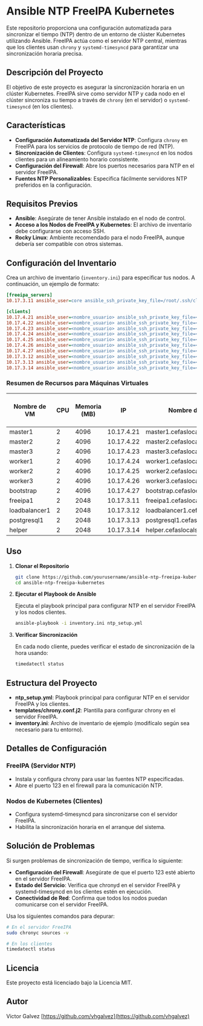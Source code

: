 # Ansible NTP FreeIPA Kubernetes

Este repositorio proporciona una configuración automatizada para sincronizar el tiempo (NTP) dentro de un entorno de clúster Kubernetes utilizando Ansible. FreeIPA actúa como el servidor NTP central, mientras que los clientes usan `chrony` y `systemd-timesyncd` para garantizar una sincronización horaria precisa.

## Descripción del Proyecto

El objetivo de este proyecto es asegurar la sincronización horaria en un clúster Kubernetes. FreeIPA sirve como servidor NTP y cada nodo en el clúster sincroniza su tiempo a través de `chrony` (en el servidor) o `systemd-timesyncd` (en los clientes).

## Características

- **Configuración Automatizada del Servidor NTP**: Configura `chrony` en FreeIPA para los servicios de protocolo de tiempo de red (NTP).
- **Sincronización de Clientes**: Configura `systemd-timesyncd` en los nodos clientes para un alineamiento horario consistente.
- **Configuración del Firewall**: Abre los puertos necesarios para NTP en el servidor FreeIPA.
- **Fuentes NTP Personalizables**: Especifica fácilmente servidores NTP preferidos en la configuración.

## Requisitos Previos

- **Ansible**: Asegúrate de tener Ansible instalado en el nodo de control.
- **Acceso a los Nodos de FreeIPA y Kubernetes**: El archivo de inventario debe configurarse con acceso SSH.
- **Rocky Linux**: Ambiente recomendado para el nodo FreeIPA, aunque debería ser compatible con otros sistemas.

## Configuración del Inventario

Crea un archivo de inventario (`inventory.ini`) para especificar tus nodos. A continuación, un ejemplo de formato:

```ini
[freeipa_servers]
10.17.3.11 ansible_user=core ansible_ssh_private_key_file=/root/.ssh/cluster_openshift/key_cluster_openshift/id_rsa_key_cluster_openshift ansible_port=22

[clients]
10.17.4.21 ansible_user=<nombre_usuario> ansible_ssh_private_key_file=<ruta_clave_ssh>
10.17.4.22 ansible_user=<nombre_usuario> ansible_ssh_private_key_file=<ruta_clave_ssh>
10.17.4.23 ansible_user=<nombre_usuario> ansible_ssh_private_key_file=<ruta_clave_ssh>
10.17.4.24 ansible_user=<nombre_usuario> ansible_ssh_private_key_file=<ruta_clave_ssh>
10.17.4.25 ansible_user=<nombre_usuario> ansible_ssh_private_key_file=<ruta_clave_ssh>
10.17.4.26 ansible_user=<nombre_usuario> ansible_ssh_private_key_file=<ruta_clave_ssh>
10.17.4.27 ansible_user=<nombre_usuario> ansible_ssh_private_key_file=<ruta_clave_ssh>
10.17.3.12 ansible_user=<nombre_usuario> ansible_ssh_private_key_file=<ruta_clave_ssh>
10.17.3.13 ansible_user=<nombre_usuario> ansible_ssh_private_key_file=<ruta_clave_ssh>
10.17.3.14 ansible_user=<nombre_usuario> ansible_ssh_private_key_file=<ruta_clave_ssh>
```

### Resumen de Recursos para Máquinas Virtuales

| Nombre de VM      | CPU | Memoria (MB) | IP           | Nombre de Dominio                 | Tamaño de Disco (GB) | Hostname     |
|------------------|-----|--------------|--------------|-----------------------------------|----------------------|--------------|
| master1          | 2   | 4096         | 10.17.4.21   | master1.cefaslocalserver.com      | 50                   | master1      |
| master2          | 2   | 4096         | 10.17.4.22   | master2.cefaslocalserver.com      | 50                   | master2      |
| master3          | 2   | 4096         | 10.17.4.23   | master3.cefaslocalserver.com      | 50                   | master3      |
| worker1          | 2   | 4096         | 10.17.4.24   | worker1.cefaslocalserver.com      | 50                   | worker1      |
| worker2          | 2   | 4096         | 10.17.4.25   | worker2.cefaslocalserver.com      | 50                   | worker2      |
| worker3          | 2   | 4096         | 10.17.4.26   | worker3.cefaslocalserver.com      | 50                   | worker3      |
| bootstrap        | 2   | 4096         | 10.17.4.27   | bootstrap.cefaslocalserver.com    | 50                   | bootstrap    |
| freeipa1         | 2   | 2048         | 10.17.3.11   | freeipa1.cefaslocalserver.com     | 32                   | freeipa1     |
| loadbalancer1    | 2   | 2048         | 10.17.3.12   | loadbalancer1.cefaslocalserver.com | 32                  | loadbalancer1|
| postgresql1      | 2   | 2048         | 10.17.3.13   | postgresql1.cefaslocalserver.com  | 32                   | postgresql1  |
| helper           | 2   | 2048         | 10.17.3.14   | helper.cefaslocalserver.com       | 32                   | helper_node  |

## Uso

1. **Clonar el Repositorio**

   ```bash
   git clone https://github.com/yourusername/ansible-ntp-freeipa-kubernetes.git
   cd ansible-ntp-freeipa-kubernetes
   ```

2. **Ejecutar el Playbook de Ansible**

   Ejecuta el playbook principal para configurar NTP en el servidor FreeIPA y los nodos clientes.

   ```bash
   ansible-playbook -i inventory.ini ntp_setup.yml
   ```

3. **Verificar Sincronización**

   En cada nodo cliente, puedes verificar el estado de sincronización de la hora usando:

   ```bash
   timedatectl status
   ```

## Estructura del Proyecto

- **ntp_setup.yml**: Playbook principal para configurar NTP en el servidor FreeIPA y los clientes.
- **templates/chrony.conf.j2**: Plantilla para configurar chrony en el servidor FreeIPA.
- **inventory.ini**: Archivo de inventario de ejemplo (modifícalo según sea necesario para tu entorno).

## Detalles de Configuración

### FreeIPA (Servidor NTP)

- Instala y configura chrony para usar las fuentes NTP especificadas.
- Abre el puerto 123 en el firewall para la comunicación NTP.

### Nodos de Kubernetes (Clientes)

- Configura systemd-timesyncd para sincronizarse con el servidor FreeIPA.
- Habilita la sincronización horaria en el arranque del sistema.

## Solución de Problemas

Si surgen problemas de sincronización de tiempo, verifica lo siguiente:

- **Configuración del Firewall**: Asegúrate de que el puerto 123 esté abierto en el servidor FreeIPA.
- **Estado del Servicio**: Verifica que chronyd en el servidor FreeIPA y systemd-timesyncd en los clientes estén en ejecución.
- **Conectividad de Red**: Confirma que todos los nodos puedan comunicarse con el servidor FreeIPA.

Usa los siguientes comandos para depurar:

```bash
# En el servidor FreeIPA
sudo chronyc sources -v

# En los clientes
timedatectl status
```

## Licencia

Este proyecto está licenciado bajo la Licencia MIT.

## Autor

Victor Galvez [https://github.com/vhgalvez](https://github.com/vhgalvez)
